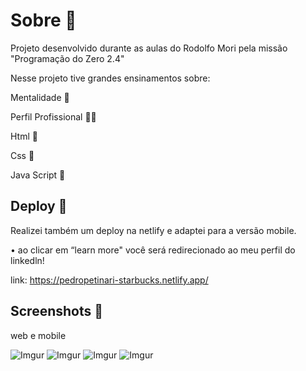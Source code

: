 # Sobre 💬
Projeto desenvolvido durante as aulas do Rodolfo Mori pela missão "Programação do Zero 2.4"

Nesse projeto tive grandes ensinamentos sobre:

 Mentalidade 🫡

 Perfil Profissional 💪🏻

 Html 🩻

 Css 👤

 Java Script 🧠

## Deploy 🚀
Realizei também um deploy na netlify e adaptei para a versão mobile.

• ao clicar em “learn more" você será redirecionado ao meu perfil do linkedln! 

link: https://pedropetinari-starbucks.netlify.app/


## Screenshots 🎨
web e mobile

![Imgur](https://imgur.com/WWiAgzJ.png)
![Imgur](https://imgur.com/a/xpIBkJ9.png)
![Imgur](https://imgur.com/a/aF8hnM6.png)
![Imgur](https://imgur.com/a/IY4ZOYJ.png)


